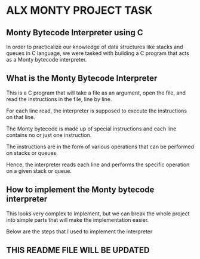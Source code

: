 <h1>ALX MONTY PROJECT TASK</h1>

<h2>Monty Bytecode Interpreter using C</h2>

In order to practicalize our knowledge of data structures like stacks and queues in C language,
 we were tasked with building a C program that acts as a Monty bytecode interpreter.

<h2>What is the Monty Bytecode Interpreter</h2>
This is a C program that will take a file as an argument, open the file, and read the instructions in the file, line by line.

For each line read, the interpreter is supposed to execute the instructions on that line.

The Monty bytecode is made up of special instructions and each line contains no or just one instruction.

The instructions are in the form of various operations that can be performed on stacks or queues.

Hence, the interpreter reads each line and performs the specific operation on a given stack or queue.

<h2>How to implement the Monty bytecode interpreter</h2>
This looks very complex to implement, but we can break the whole project into simple parts that will make the implementation easier.

Below are the steps that I used to implement the interpreter

<h2> THIS README FILE WILL BE UPDATED</h2>
